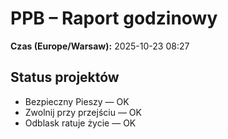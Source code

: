 # PPB – Raport godzinowy
**Czas (Europe/Warsaw):** 2025-10-23 08:27

## Status projektów
- Bezpieczny Pieszy — OK
- Zwolnij przy przejściu — OK
- Odblask ratuje życie — OK

